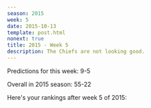 ```yaml
---
season: 2015
week: 5
date: 2015-10-13
template: post.html
nonext: true
title: 2015 - Week 5
description: The Chiefs are not looking good.
---
```


Predictions for this week: 9-5

Overall in 2015 season: 55-22

Here's your rankings after week 5 of 2015:


